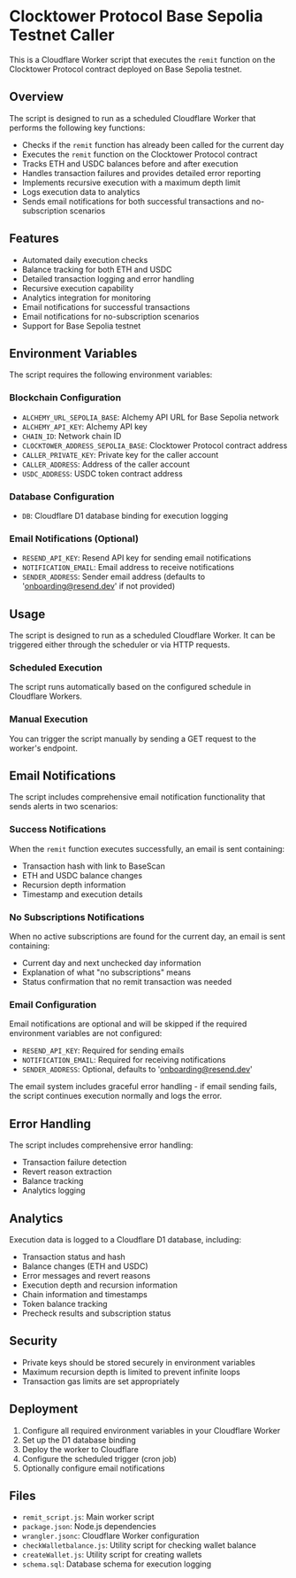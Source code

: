 # Clocktower Protocol Base Sepolia Testnet Caller

This is a Cloudflare Worker script that executes the `remit` function on the Clocktower Protocol contract deployed on Base Sepolia testnet.

## Overview

The script is designed to run as a scheduled Cloudflare Worker that performs the following key functions:

- Checks if the `remit` function has already been called for the current day
- Executes the `remit` function on the Clocktower Protocol contract
- Tracks ETH and USDC balances before and after execution
- Handles transaction failures and provides detailed error reporting
- Implements recursive execution with a maximum depth limit
- Logs execution data to analytics
- Sends email notifications for both successful transactions and no-subscription scenarios

## Features

- Automated daily execution checks
- Balance tracking for both ETH and USDC
- Detailed transaction logging and error handling
- Recursive execution capability
- Analytics integration for monitoring
- Email notifications for successful transactions
- Email notifications for no-subscription scenarios
- Support for Base Sepolia testnet

## Environment Variables

The script requires the following environment variables:

### Blockchain Configuration
- `ALCHEMY_URL_SEPOLIA_BASE`: Alchemy API URL for Base Sepolia network
- `ALCHEMY_API_KEY`: Alchemy API key
- `CHAIN_ID`: Network chain ID
- `CLOCKTOWER_ADDRESS_SEPOLIA_BASE`: Clocktower Protocol contract address
- `CALLER_PRIVATE_KEY`: Private key for the caller account
- `CALLER_ADDRESS`: Address of the caller account
- `USDC_ADDRESS`: USDC token contract address

### Database Configuration
- `DB`: Cloudflare D1 database binding for execution logging

### Email Notifications (Optional)
- `RESEND_API_KEY`: Resend API key for sending email notifications
- `NOTIFICATION_EMAIL`: Email address to receive notifications
- `SENDER_ADDRESS`: Sender email address (defaults to 'onboarding@resend.dev' if not provided)

## Usage

The script is designed to run as a scheduled Cloudflare Worker. It can be triggered either through the scheduler or via HTTP requests.

### Scheduled Execution

The script runs automatically based on the configured schedule in Cloudflare Workers.

### Manual Execution

You can trigger the script manually by sending a GET request to the worker's endpoint.

## Email Notifications

The script includes comprehensive email notification functionality that sends alerts in two scenarios:

### Success Notifications
When the `remit` function executes successfully, an email is sent containing:
- Transaction hash with link to BaseScan
- ETH and USDC balance changes
- Recursion depth information
- Timestamp and execution details

### No Subscriptions Notifications
When no active subscriptions are found for the current day, an email is sent containing:
- Current day and next unchecked day information
- Explanation of what "no subscriptions" means
- Status confirmation that no remit transaction was needed

### Email Configuration
Email notifications are optional and will be skipped if the required environment variables are not configured:
- `RESEND_API_KEY`: Required for sending emails
- `NOTIFICATION_EMAIL`: Required for receiving notifications
- `SENDER_ADDRESS`: Optional, defaults to 'onboarding@resend.dev'

The email system includes graceful error handling - if email sending fails, the script continues execution normally and logs the error.

## Error Handling

The script includes comprehensive error handling:
- Transaction failure detection
- Revert reason extraction
- Balance tracking
- Analytics logging

## Analytics

Execution data is logged to a Cloudflare D1 database, including:
- Transaction status and hash
- Balance changes (ETH and USDC)
- Error messages and revert reasons
- Execution depth and recursion information
- Chain information and timestamps
- Token balance tracking
- Precheck results and subscription status

## Security

- Private keys should be stored securely in environment variables
- Maximum recursion depth is limited to prevent infinite loops
- Transaction gas limits are set appropriately

## Deployment

1. Configure all required environment variables in your Cloudflare Worker
2. Set up the D1 database binding
3. Deploy the worker to Cloudflare
4. Configure the scheduled trigger (cron job)
5. Optionally configure email notifications

## Files

- `remit_script.js`: Main worker script
- `package.json`: Node.js dependencies
- `wrangler.jsonc`: Cloudflare Worker configuration
- `checkWalletbalance.js`: Utility script for checking wallet balance
- `createWallet.js`: Utility script for creating wallets
- `schema.sql`: Database schema for execution logging
